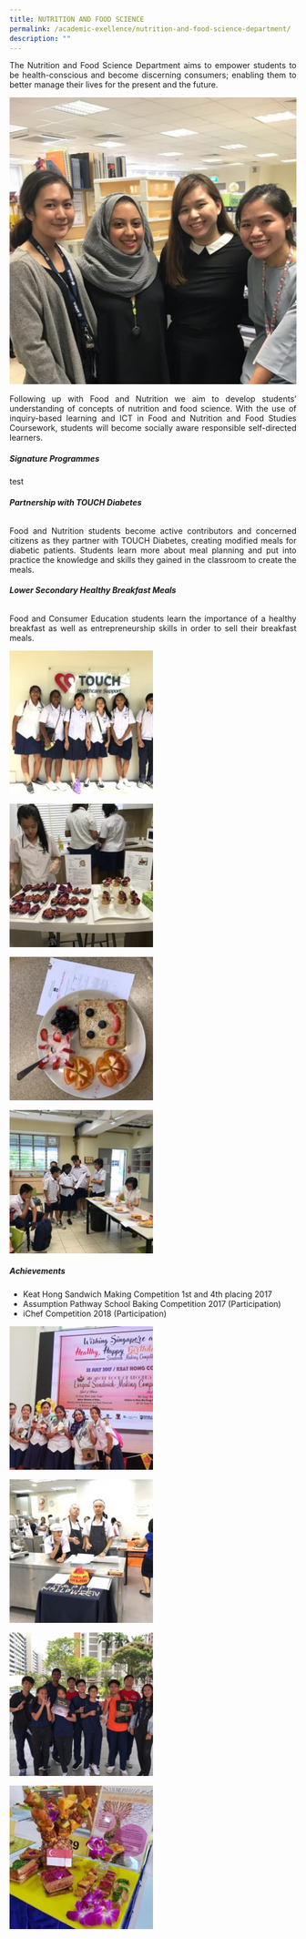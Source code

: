 ```yaml
---
title: NUTRITION AND FOOD SCIENCE
permalink: /academic-exellence/nutrition-and-food-science-department/
description: ""
---
```

<p style="text-align: justify;"> The Nutrition and Food Science Department aims to empower students to be health-conscious and become discerning consumers; enabling them to better manage their lives for the present and the future. </p>

![](/images/326FED9F-7745-4851-912B-A9A45D95173D-Ita-Pranatih-Pratojanuri-600x600.jpeg)

<p style="text-align: justify;"> Following up with Food and Nutrition we aim to develop students’ understanding of concepts of nutrition and food science. With the use of inquiry-based learning and ICT in Food and Nutrition and Food Studies Coursework, students will become socially aware responsible self-directed learners. </p>

##### **Signature Programmes**

test

###### **Partnership with TOUCH Diabetes**

<p style="text-align: justify;"> Food and Nutrition students become active contributors and concerned citizens as they partner with TOUCH Diabetes, creating modified meals for diabetic patients. Students learn more about meal planning and put into practice the knowledge and skills they gained in the classroom to create the meals. </p>

###### **Lower Secondary Healthy Breakfast Meals**

<p style="text-align: justify;"> Food and Consumer Education students learn the importance of a healthy breakfast as well as entrepreneurship skills in order to sell their breakfast meals. </p>


<a href="/images/b43eaf49-90e0-40da-8748-aae738cb6222-Ita-Pranatih-Pratojanuri-250x250.jpg" target = "_blank"> <img src="/images/b43eaf49-90e0-40da-8748-aae738cb6222-Ita-Pranatih-Pratojanuri-250x250.jpg" 
     style="width:50%"></a>
		 
<a href="/images/IMG_5426-Ita-Pranatih-Pratojanuri-250x250.jpg" target = "_blank"> <img src="/images/IMG_5426-Ita-Pranatih-Pratojanuri-250x250.jpg" 
     style="width:50%"></a>
		 
<a href="/images/IMG_8034-1-Ita-Pranatih-Pratojanuri-250x250.jpg" target = "_blank"> <img src="/images/IMG_8034-1-Ita-Pranatih-Pratojanuri-250x250.jpg" 
     style="width:50%"></a>
		 
<a href="/images/IMG_8036-Ita-Pranatih-Pratojanuri-250x250.jpg" target = "_blank"> <img src="/images/IMG_8036-Ita-Pranatih-Pratojanuri-250x250.jpg" 
     style="width:50%"></a>

##### **Achievements**

*   Keat Hong Sandwich Making Competition 1st and 4th placing 2017
*   Assumption Pathway School Baking Competition 2017 (Participation)
*   iChef Competition 2018 (Participation)

<a href="/images/2e7a5100-c43c-4f06-bd7e-4babf550fe0e-Ita-Pranatih-Pratojanuri-250x250.jpg" target = "_blank"> <img src="/images/2e7a5100-c43c-4f06-bd7e-4babf550fe0e-Ita-Pranatih-Pratojanuri-250x250.jpg" 
     style="width:50%"></a>

<a href="/images/5fbec406-1ef2-4d8e-8863-1703a35a280a-Ita-Pranatih-Pratojanuri-250x250.jpg" target = "_blank"> <img src="/images/5fbec406-1ef2-4d8e-8863-1703a35a280a-Ita-Pranatih-Pratojanuri-250x250.jpg" 
     style="width:50%"></a>
		 
<a href="/images/326240e7-92eb-4ae8-a3e2-b103e4e19a31-Ita-Pranatih-Pratojanuri-250x250.jpg" target = "_blank"> <img src="/images/326240e7-92eb-4ae8-a3e2-b103e4e19a31-Ita-Pranatih-Pratojanuri-250x250.jpg" 
     style="width:50%"></a>

<a href="/images/df293af6-f731-4c04-902d-552bb24339ed-Ita-Pranatih-Pratojanuri-250x250.jpg" target = "_blank"> <img src="/images/df293af6-f731-4c04-902d-552bb24339ed-Ita-Pranatih-Pratojanuri-250x250.jpg" 
     style="width:50%"></a>